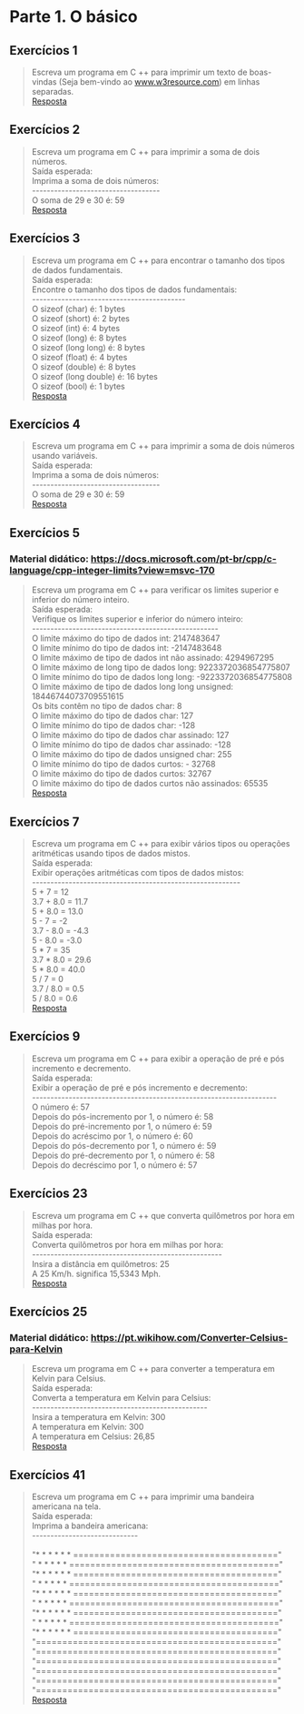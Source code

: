 # Parte 1. O básico

## Exercícios 1

> Escreva um programa em C ++ para imprimir um texto de boas-vindas
> (Seja bem-vindo ao www.w3resource.com) em linhas separadas. <br/> 
> [Resposta](exerc_1.cpp)

## Exercícios 2

> Escreva um programa em C ++ para imprimir a soma de dois números. <br/> 
> Saída esperada:<br/> 
> Imprima a soma de dois números: <br/>
> ----------------------------------- <br/> 
> O soma de 29 e 30 é: 59  <br/> 
> [Resposta](exerc_2.cpp)

## Exercícios 3

> Escreva um programa em C ++ para encontrar o tamanho dos tipos de dados fundamentais. <br/> 
> Saída esperada: <br/>
> Encontre o tamanho dos tipos de dados fundamentais: <br/>
> ------------------------------------------ <br/>
> O sizeof (char) é: 1 bytes <br/>
> O sizeof (short) é: 2 bytes <br/>
> O sizeof (int) é: 4 bytes <br/>
> O sizeof (long) é: 8 bytes <br/>
> O sizeof (long long) é: 8 bytes <br/>
> O sizeof (float) é: 4 bytes <br/>
> O sizeof (double) é: 8 bytes <br/>
> O sizeof (long double) é: 16 bytes <br/>
> O sizeof (bool) é: 1 bytes <br/>
> [Resposta](exerc_3.cpp)


## Exercícios 4

> Escreva um programa em C ++ para imprimir a soma de dois números usando variáveis. <br/> 
> Saída esperada: <br/> 
> Imprima a soma de dois números: <br/>
> ----------------------------------- <br/> 
> O soma de 29 e 30 é: 59  <br/> 
> [Resposta](exerc_4.cpp)


## Exercícios 5
### Material didático: https://docs.microsoft.com/pt-br/cpp/c-language/cpp-integer-limits?view=msvc-170

> Escreva um programa em C ++ para verificar os limites superior e inferior do número inteiro. <br/> 
> Saída esperada:<br/> 
> Verifique os limites superior e inferior do número inteiro:<br/> 
> ---------------------------------------------------<br/> 
> O limite máximo do tipo de dados int: 2147483647<br/> 
> O limite mínimo do tipo de dados int: -2147483648<br/> 
> O limite máximo de tipo de dados int não assinado: 4294967295<br/> 
> O limite máximo de long tipo de dados long: 9223372036854775807<br/> 
> O limite mínimo do tipo de dados long long: -9223372036854775808<br/> 
> O limite máximo de tipo de dados long long unsigned: 18446744073709551615<br/> 
> Os bits contêm no tipo de dados char: 8<br/> 
> O limite máximo do tipo de dados char: 127<br/> 
> O limite mínimo do tipo de dados char: -128<br/> 
> O limite máximo do tipo de dados char assinado: 127<br/> 
> O limite mínimo do tipo de dados char assinado: -128<br/> 
> O limite máximo do tipo de dados unsigned char: 255<br/> 
> O limite mínimo do tipo de dados curtos: - 32768<br/> 
> O limite máximo do tipo de dados curtos: 32767<br/> 
> O limite máximo do tipo de dados curtos não assinados: 65535 <br/> 
> [Resposta](exerc_5.cpp)


## Exercícios 7

> Escreva um programa em C ++ para exibir vários tipos ou operações aritméticas usando tipos de dados mistos.<br/> 
> Saída esperada:<br/> 
> Exibir operações aritméticas com tipos de dados mistos:<br/> 
> ---------------------------------------------------------<br/> 
> 5 + 7 = 12<br/> 
> 3.7 + 8.0 = 11.7<br/> 
> 5 + 8.0 = 13.0<br/> 
> 5 - 7 = -2<br/> 
> 3.7 - 8.0 = -4.3<br/> 
> 5 - 8.0 = -3.0<br/> 
> 5 * 7 = 35<br/> 
> 3.7 * 8.0 = 29.6<br/> 
> 5 * 8.0 = 40.0<br/> 
> 5 / 7 = 0<br/> 
> 3.7 / 8.0 = 0.5<br/> 
> 5 / 8.0 = 0.6<br/> 
> [Resposta](exerc_7.cpp)<br/> 


## Exercícios 9

> Escreva um programa em C ++ para exibir a operação de pré e pós incremento e decremento. <br/> 
> Saída esperada:<br/>
> Exibir a operação de pré e pós incremento e decremento: <br/> 
> ------------------------------------------------------------------- <br/> 
> O número é: 57 <br/> 
> Depois do pós-incremento por 1, o número é: 58<br/> 
> Depois do pré-incremento por 1, o número é: 59<br/> 
> Depois do acréscimo por 1, o número é: 60<br/> 
> Depois do pós-decremento por 1, o número é: 59<br/> 
> Depois do pré-decremento por 1, o número é: 58<br/> 
> Depois do decréscimo por 1, o número é: 57<br/> 

## Exercícios 23

>Escreva um programa em C ++ que converta quilômetros por hora em milhas por hora.<br/> 
>Saída esperada:<br/>
>Converta quilômetros por hora em milhas por hora:<br/> 
>----------------------------------------------------<br/> 
>Insira a distância em quilômetros: 25<br/> 
>A 25 Km/h. significa 15,5343 Mph.<br/> 
> [Resposta](exerc_23.cpp)<br/> 



## Exercícios 25
### Material didático: https://pt.wikihow.com/Converter-Celsius-para-Kelvin
>Escreva um programa em C ++ para converter a temperatura em Kelvin para Celsius.<br/> 
>Saída esperada:<br/>
>Converta a temperatura em Kelvin para Celsius:<br/> 
>------------------------------------------------<br/> 
>Insira a temperatura em Kelvin: 300<br/> 
>A temperatura em Kelvin: 300<br/> 
>A temperatura em Celsius: 26,85<br/> 
> [Resposta](exerc_25.cpp)<br/> 

## Exercícios 41

> Escreva um programa em C ++ para imprimir uma bandeira americana na tela.<br/> 
> Saída esperada:<br/>
> Imprima a bandeira americana:<br/> 
> -----------------------------<br/>                          
> "* * * * * * ======================================="<br/> 
> " * * * * *  ========================================"<br/> 
> "* * * * * * ======================================="<br/> 
> " * * * * *  ========================================"<br/> 
> "* * * * * * ======================================="<br/> 
> " * * * * *  ========================================"<br/> 
> "* * * * * * ======================================="<br/> 
> " * * * * *  ========================================"<br/> 
> "* * * * * * ======================================="<br/> 
> "=============================================="<br/> 
> "=============================================="<br/> 
> "=============================================="<br/> 
> "=============================================="<br/> 
> "=============================================="<br/> 
> "=============================================="<br/> 
> [Resposta](exerc_41.cpp)<br/> 
